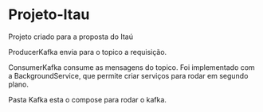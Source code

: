 # Projeto-Itau
Projeto criado para a proposta do Itaú

ProducerKafka envia para o topico a requisição.

ConsumerKafka consume as mensagens do topico. Foi implementado com a BackgroundService, que permite criar serviços para rodar em segundo plano.

Pasta Kafka esta o compose para rodar o kafka.
